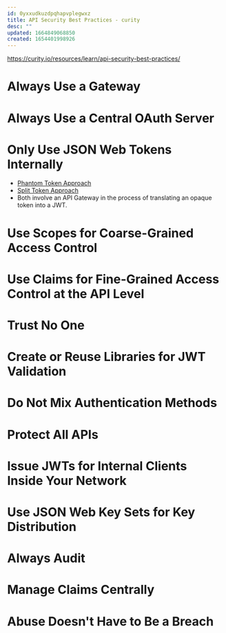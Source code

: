 ```yaml
---
id: 0yxxudkuzdpqhapvplegwxz
title: API Security Best Practices - curity
desc: ""
updated: 1664849068850
created: 1654401998926
---
```


https://curity.io/resources/learn/api-security-best-practices/

# Always Use a Gateway

# Always Use a Central OAuth Server

# Only Use JSON Web Tokens Internally

- [Phantom Token Approach](https://curity.io/resources/learn/phantom-token-pattern/)
- [Split Token Approach](https://curity.io/resources/learn/split-token-pattern/)
- Both involve an API Gateway in the process of translating an opaque token into a JWT.

# Use Scopes for Coarse-Grained Access Control

# Use Claims for Fine-Grained Access Control at the API Level

# Trust No One

# Create or Reuse Libraries for JWT Validation

# Do Not Mix Authentication Methods

# Protect All APIs

# Issue JWTs for Internal Clients Inside Your Network

# Use JSON Web Key Sets for Key Distribution

# Always Audit

# Manage Claims Centrally

# Abuse Doesn't Have to Be a Breach
